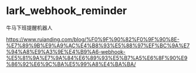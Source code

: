 # lark_webhook_reminder
牛马下班提醒机器人

https://www.ruianding.com/blog/%F0%9F%90%82%F0%9F%90%8E-%E7%89%9B%E9%A9%AC%E4%B8%93%E5%88%97%EF%BC%9A%E7%94%A8%E9%A3%9E%E4%B9%A6-webhook-%E5%81%9A%E7%9A%84%E6%89%93%E5%B7%A5%E6%8F%90%E9%86%92%E6%9C%BA%E5%99%A8%E4%BA%BA/
